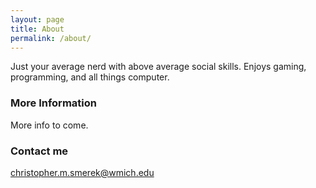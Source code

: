 ```yaml
---
layout: page
title: About
permalink: /about/
---
```


Just your average nerd with above average social skills. Enjoys gaming, programming, and all things computer.

### More Information

More info to come.

### Contact me

[christopher.m.smerek@wmich.edu](mailto:christopher.m.smerek@wmich.edu)
